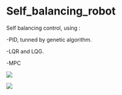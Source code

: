 # Self_balancing_robot

Self balancing control, using :

-PID, tunned by genetic algorithm.

-LQR and LQG.

-MPC

![](https://github.com/zaackq/Self_balancing_robot_PID_lqr_GeneticAlgorithm/blob/main/sim%202.gif)

![](https://github.com/zaackq/Self_balancing_robot/blob/main/sim.gif)

